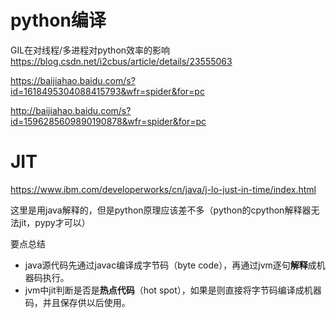 # python编译
GIL在对线程/多进程对python效率的影响
https://blog.csdn.net/i2cbus/article/details/23555063

https://baijiahao.baidu.com/s?id=1618495304088415793&wfr=spider&for=pc

http://baijiahao.baidu.com/s?id=1596285609890190878&wfr=spider&for=pc

# JIT
https://www.ibm.com/developerworks/cn/java/j-lo-just-in-time/index.html

这里是用java解释的，但是python原理应该差不多（python的cpython解释器无法jit，pypy才可以）

要点总结
- java源代码先通过javac编译成字节码（byte code），再通过jvm逐句**解释**成机器码执行。
- jvm中jit判断是否是**热点代码**（hot spot），如果是则直接将字节码编译成机器码，并且保存供以后使用。